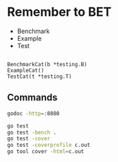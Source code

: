 # Remember to BET

- Benchmark
- Example
- Test

``` text

BenchmarkCat(b *testing.B)
ExampleCat()
TestCat(t *testing.T)
```

## Commands

```bash
godoc -http=:8080

go test
go test -bench .
go test -cover
go test -coverprofile c.out
go tool cover -html=c.out
```
